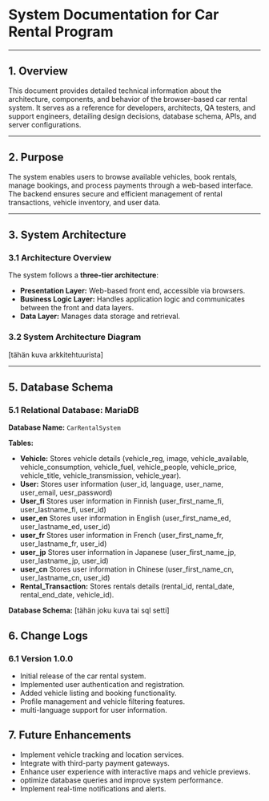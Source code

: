 # System Documentation for Car Rental Program

---

## 1. Overview
This document provides detailed technical information about the architecture, components, and behavior of the browser-based car rental system. It serves as a reference for developers, architects, QA testers, and support engineers, detailing design decisions, database schema, APIs, and server configurations.

---

## 2. Purpose
The system enables users to browse available vehicles, book rentals, manage bookings, and process payments through a web-based interface. The backend ensures secure and efficient management of rental transactions, vehicle inventory, and user data.

---

## 3. System Architecture

### 3.1 Architecture Overview
The system follows a **three-tier architecture**:
- **Presentation Layer:** Web-based front end, accessible via browsers.
- **Business Logic Layer:** Handles application logic and communicates between the front and data layers.
- **Data Layer:** Manages data storage and retrieval.

### 3.2 System Architecture Diagram
[tähän kuva arkkitehtuurista]

---


## 5. Database Schema
### 5.1 Relational Database: MariaDB
**Database Name:** `CarRentalSystem`

**Tables:**
- **Vehicle:** Stores vehicle details (vehicle_reg, image, vehicle_available, vehicle_consumption, vehicle_fuel, vehicle_people, vehicle_price, vehicle_title, vehicle_transmission, vehicle_year).
- **User:** Stores user information (user_id, language, user_name, user_email, uesr_password)
- **User_fi** Stores user information in Finnish (user_first_name_fi, user_lastname_fi, user_id)
- **user_en** Stores user information in English (user_first_name_ed, user_lastname_ed, user_id)
- **user_fr** Stores user information in French (user_first_name_fr, user_lastname_fr, user_id)
- **user_jp** Stores user information in Japanese (user_first_name_jp, user_lastname_jp, user_id)
- **user_cn** Stores user information in Chinese (user_first_name_cn, user_lastname_cn, user_id)
- **Rental_Transaction:** Stores rentals details (rental_id, rental_date, rental_end_date, vehicle_id).

**Database Schema:**
[tähän joku kuva tai sql setti]

## 6. Change Logs
### 6.1 Version 1.0.0
- Initial release of the car rental system.
- Implemented user authentication and registration.
- Added vehicle listing and booking functionality.
- Profile management and vehicle filtering features.
- multi-language support for user information.

## 7. Future Enhancements
- Implement vehicle tracking and location services.
- Integrate with third-party payment gateways.
- Enhance user experience with interactive maps and vehicle previews.
- optimize database queries and improve system performance.
- Implement real-time notifications and alerts.





